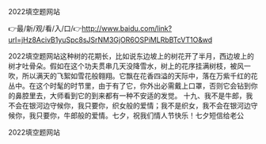 2022填空题网站

👉最/新/观/看/入/口/👉http://www.baidu.com/link?url=jHz8AcivB1yuSpc8sJSrNM3GjOR6OSPiMLRbBTcVT1O&wd

2022填空题网站这种树的花期长，比如说东边坡上的树花开了半月，西边坡上的树才吐骨朵。假如在这个功夫贯串几天没降雪水，树上的花序挂满树枝，被风一吹，所以满天的飞絮如雪花般翱翔。它飘在花香四溢的天际中，落在万紫千红的花丛中。在这个时髦的时节里，由于有了它，你外出必需戴上口罩，否则它会钻到你的鼻腔里去，大师看到它的到来都有一种不安适的发觉。
	十九、我不是牛郎，我不会在银河边守候你，我只要你，织女般的爱情；我不是织女，我不会在银河边守候你，我只要你，牛郎般的爱情。七夕，祝我们情人节快乐！七夕短信给老公


2022填空题网站
